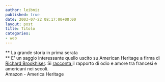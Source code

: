 ```yaml
---
author: leibniz
published: true
date: 2003-07-22 08:17:00+00:00
layout: post
title: Titolo
categories:
- web
---
```


 ** La grande storia in prima serata   
**   E' un saggio interessante quello uscito su American Heritage a firma di [ Richard Brookhiser](http://www.amazon.com/exec/obidos/search-handle-url/index%3Dbooks%26field-author%3DBrookhiser%2C%20Richard/103-9444638-4359816). Si  [ racconta ](http://www.americanheritage.com/AMHER/2003/04/france.shtml)il rapporto di odio e amore tra francesi e americani nei secoli.   
  Amazon - America Heritage
